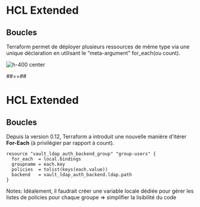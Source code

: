 <!-- .slide: class="with-code-bg-dark"-->

# HCL Extended

## Boucles

Terraform permet de déployer plusieurs ressources de même type via une unique déclaration en utilisant le “meta-argument" for_each(ou count).<br>

![h-400 center](./assets/images/hil_boucle.png)

##==##

<!-- .slide: class="with-code-bg-dark"-->

# HCL Extended

## Boucles

Depuis la version 0.12, Terraform a introduit une nouvelle manière d’itérer **For-Each** (à privilégier par rapport à count).

```hcl-terraform
resource "vault_ldap_auth_backend_group" "group-users" {
  for_each  = local.bindings
  groupname = each.key
  policies  = tolist(keys(each.value))
  backend   = vault_ldap_auth_backend.ldap.path
}
```
Notes: 
Idéalement, il faudrait créer une variable locale dédiée pour gérer les listes de policies pour chaque groupe => simplifier la lisibilité du code